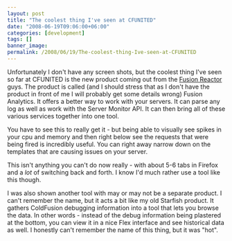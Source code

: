 ```yaml
---
layout: post
title: "The coolest thing I've seen at CFUNITED"
date: "2008-06-19T09:06:00+06:00"
categories: [development]
tags: []
banner_image: 
permalink: /2008/06/19/The-coolest-thing-Ive-seen-at-CFUNITED
---
```


Unfortunately I don't have any screen shots, but the coolest thing I've seen so far at CFUNITED is the new product coming out from the <a href="http://www.fusion-reactor.com">Fusion Reactor</a> guys. The product is called (and I should stress that as I don't have the product in front of me I will probably get some details wrong) Fusion Analytics. It offers a better way to work with your servers. It can parse any log as well as work with the Server Monitor API. It can then bring all of these various services together into one tool.
<!--more-->
You have to see this to really get it - but being able to visually see spikes in your cpu and memory and then right below see the requests that were being fired is incredibly useful. You can right away narrow down on the templates that are causing issues on your server.

This isn't anything you can't do now really - with about 5-6 tabs in Firefox and a <i>lot</i> of switching back and forth. I know I'd much rather use a tool like this though. 

I was also shown another tool with may or may not be a separate product. I can't remember the name, but it acts a bit like my old Starfish product. It gathers ColdFusion debugging information into a tool that lets you browse the data. In other words - instead of the debug information being plastered at the bottom, you can view it in a nice Flex interface and see historical data as well. I honestly can't remember the name of this thing, but it was "hot".